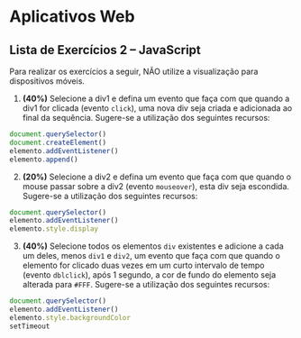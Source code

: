 # Aplicativos Web
## Lista de Exercícios 2 – JavaScript

Para realizar os exercícios a seguir, NÃO utilize a visualização para dispositivos móveis.

1.	**(40%)** Selecione a div1 e defina um evento que faça com que quando a div1 for clicada (evento `click`), uma nova div seja criada e adicionada ao final da sequência. Sugere-se a utilização dos seguintes recursos:

```js
document.querySelector()
document.createElement()
elemento.addEventListener()
elemento.append()
```

2.	**(20%)** Selecione a div2 e defina um evento que faça com que quando o mouse passar sobre a div2 (evento `mouseover`), esta div seja escondida. Sugere-se a utilização dos seguintes recursos:

```js
document.querySelector()
elemento.addEventListener()
elemento.style.display
```

3.	**(40%)** Selecione todos os elementos `div` existentes e adicione a cada um deles, menos `div1` e `div2`, um evento que faça com que quando o elemento for clicado duas vezes em um curto intervalo de tempo (evento `dblclick`), após 1 segundo, a cor de fundo do elemento seja alterada para `#FFF`. Sugere-se a utilização dos seguintes recursos:

```js
document.querySelector()
elemento.addEventListener()
elemento.style.backgroundColor
setTimeout
```